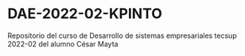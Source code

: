 # DAE-2022-02-KPINTO
Repositorio del curso de Desarrollo de sistemas empresariales tecsup 2022-02 del alumno César Mayta
